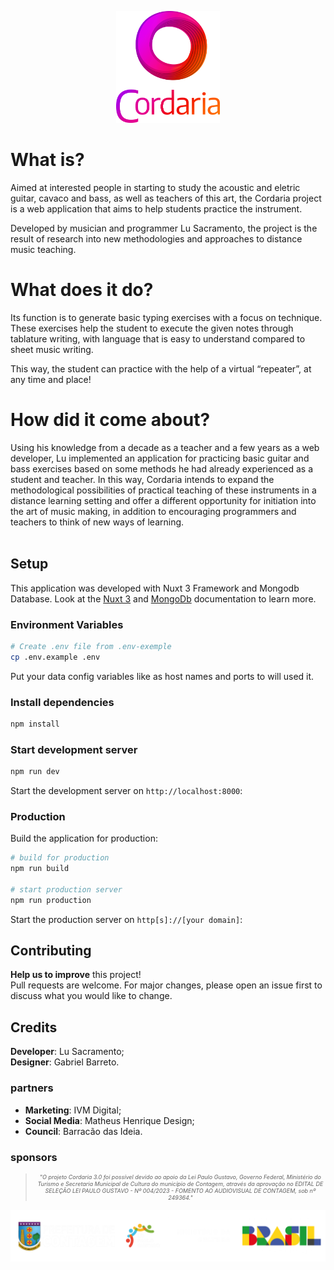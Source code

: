 <p style="text-align: center; justify-content: center;"><img src="./assets/imgs/logo-cordaria_escura_new.png" width=33%></p>

# What is?
Aimed at interested people in starting to study the acoustic and eletric guitar, cavaco and bass, as well as teachers of this art, the Cordaria project is a web application that aims to help students practice the instrument.

Developed by musician and programmer Lu Sacramento, the project is the result of research into new methodologies and approaches to distance music teaching.

# What does it do?
Its function is to generate basic typing exercises with a focus on technique. These exercises help the student to execute the given notes through tablature writing, with language that is easy to understand compared to sheet music writing.

This way, the student can practice with the help of a virtual “repeater”, at any time and place!

# How did it come about?
Using his knowledge from a decade as a teacher and a few years as a web developer, Lu implemented an application for practicing basic guitar and bass exercises based on some methods he had already experienced as a student and teacher. In this way, Cordaria intends to expand the methodological possibilities of practical teaching of these instruments in a distance learning setting and offer a different opportunity for initiation into the art of music making, in addition to encouraging programmers and teachers to think of new ways of learning.  
 <br />
## Setup
This application was developed with Nuxt 3 Framework and Mongodb Database. Look at the [Nuxt 3](https://nuxt.com/docs/getting-started/introduction) and [MongoDb](https://www.mongodb.com/docs/manual/introduction/) documentation to learn more.

### Environment Variables
```bash
# Create .env file from .env-exemple
cp .env.example .env
```
Put your data config variables like as host names and ports to will used it.

### Install dependencies
```bash
npm install
```

### Start development server
```bash
npm run dev
```
Start the development server on `http://localhost:8000`:
### Production
Build the application for production:
```bash
# build for production
npm run build

# start production server
npm run production
```
Start the production server on `http[s]://[your domain]`:

## Contributing
**Help us to improve** this project!  
Pull requests are welcome. For major changes, please open an issue first to discuss what you would like to change.

## Credits
**Developer**: Lu Sacramento;  
**Designer**: Gabriel Barreto.
### partners
* **Marketing**: IVM Digital;
* **Social Media**: Matheus Henrique Design;
* **Council**: Barracão das Ideia.

### sponsors
>*<p style="text-align:center; font-size:xx-small" >"O projeto Cordaria 3.0 foi possível devido ao apoio da Lei Paulo Gustavo, Governo Federal, Ministério do Turismo e Secretaria Municipal de Cultura do município de Contagem, através da aprovação no EDITAL DE SELEÇÃO LEI PAULO GUSTAVO - Nº 004/2023 - FOMENTO AO AUDIOVISUAL DE CONTAGEM, sob nº 249364."</p>*


<p style:="text-align:center;"></p>

![Alt text](/assets/imgs/sponsors/sponsor-logos-contrast.png?raw=true "sponsors logo")
